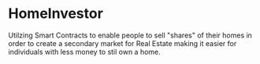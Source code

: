 # HomeInvestor
Utilzing Smart Contracts to enable people to sell "shares" of their homes in order to create a secondary market for Real Estate making it easier for individuals with less money to stil own a home.
